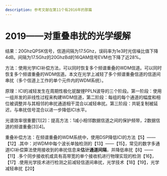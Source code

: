 ```yaml
---
description: 参考文献在第11个有2016年的那篇
---
```


# 2019——对重叠串扰的光学缓解

结果：20GhzQPSK信号，信道间隔为17.5Ghz，误码率为1e3时光信噪比值下降4dB。间隔为17.5Ghz的20GhzBd的16QAM信号EVM也下降了近28%。

方法：使用光学ICI补偿方法，可以同时恢复多个频谱重叠的WDM信道。可以同时恢复多个频谱重叠的WDM信道。本文在光学上减轻了多个频谱重叠信道的信道间串扰（多个信道上工作的单个元件内的WDM系统）。

原理：ICI的减轻发生在周期性极化铌酸锂PPLN波导的三个阶段。第一阶段：使用一组并发的非线性过程来构建WDM信道，第二阶段：每组的每个通道的幅度和相位被调整并与其相邻的串扰通道相干混合以减轻串扰。第三阶段：共轭复制被延迟，与串扰信号混合以进一步降低ICI水平。

光谱效率很重要\[1\]\[2\]：提高方法：1减小相邻数据信道之间的保护频带，2数据信道的频谱重叠\[3\]\[4\]。

重叠补偿方法：在频谱重叠的WDM系统中，使用DSP降低ICI的方法【5】——【12】.其中：对WDM中每个波长单独检测的【13】——【15】，常见的数字多通道ICI补偿算法使用接收到的串扰信息来**估计通道间隔**，并降低串扰【8】——【11】.多个同步接收机或具有高带宽的单个接收机进行物理实现的检测【16】，【17】.使用光学技术进行检测之前减轻信道间串扰，光学技术【18】【19】，光学减轻串扰【20】

